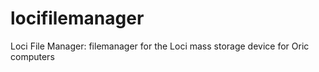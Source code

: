 # locifilemanager
Loci File Manager: filemanager for the Loci mass storage device for Oric computers
